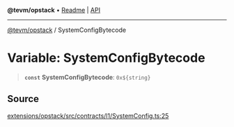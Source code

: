 **@tevm/opstack** • [Readme](../README.md) \| [API](../globals.md)

***

[@tevm/opstack](../README.md) / SystemConfigBytecode

# Variable: SystemConfigBytecode

> **`const`** **SystemConfigBytecode**: ```0x${string}```

## Source

[extensions/opstack/src/contracts/l1/SystemConfig.ts:25](https://github.com/evmts/tevm-monorepo/blob/main/extensions/opstack/src/contracts/l1/SystemConfig.ts#L25)
